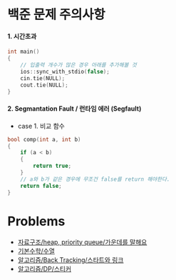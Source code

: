 # 백준 문제 주의사항

#### 1. 시간초과

```cpp
int main()
{
	// 입출력 개수가 많은 경우 아래를 추가해볼 것
	ios::sync_with_stdio(false);
	cin.tie(NULL);
	cout.tie(NULL);
}  
```
#### 2. Segmantation Fault / 런타임 에러 (Segfault)
* case 1. 비교 함수
```cpp
bool comp(int a, int b)
{
	if (a < b)
	{
		return true;
	}
	// a와 b가 같은 경우에 무조건 false를 return 해야한다.
	return false;
}
```
# Problems
* [자료구조/heap, priority queue/가운데를 말해요](/BackJoon/DataStructure/1665.md)
* [기본수학/수열](/BackJoon/Math/2575.md)
* [알고리즘/Back Tracking/스타트와 링크](/BackJoon/Algorithm/14889.md)
* [알고리즘/DP/스티커](/BackJoon/Algorithm/9465.md)
